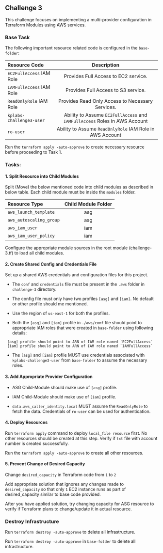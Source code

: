 
## Challenge 3

This challenge focuses on implementing a multi-provider configuration in Terraform Modules using AWS services. 

### Base Task

The following important resource related code is configured  in the `base-folder`:

| Resource Code | Description | 
| :---        |    :----:   | 
| `EC2FullAccess` IAM Role  | Provides Full Access to EC2 service.      | 
| `IAMFullAccess` IAM Role | Provides Full Access to S3 service.   | 
| `ReadOnlyRole` IAM Role | Provides Read Only Access to Necessary Services.   | 
| `kplabs-challenge3-user` | Ability to Assume `EC2FullAccess` and `IAMFullAccess` Roles in AWS Account    | 
| `ro-user` | Ability to Assume `ReadOnlyRole` IAM Role in AWS Account    

Run the `terraform apply -auto-approve` to create necessary resource before proceeding to Task 1.


### Tasks:

#### 1. Split Resource into Child Modules

Split (Move) the below mentioned code into child modules as described in below table. Each child module must be inside the `modules` folder.


| Resource Type  | Child Module Folder | 
| :---        |    :----:   | 
| `aws_launch_template`  | asg      | 
| `aws_autoscaling_group`  | asg   | 
| `aws_iam_user` | iam    | 
| `aws_iam_user_policy` | iam    | 

Configure the appropriate module sources in the root module (challenge-3.tf) to load all child modules.

#### 2. Create Shared Config and Credentials File

Set up a shared AWS credentials and configuration files for this project.

* The `conf` and `credentials` file must be present in the `.aws` folder in `challenge-3` directory. 

* The config file must only have two profiles `[asg]` and `[iam]`. No default or other profile should me mentioned.
* Use the region of `us-east-1` for both the profiles.

* Both the `[asg]` and `[iam]` profile in `./aws/conf` file should point to appropriate IAM roles that were created in `base-folder`  using following details:
```
 [asg] profile should point to ARN of IAM role named `EC2FullAccess` 
 [iam] profile should point to ARN of IAM role named `IAMFullAccess`
```

* The `[asg]` and `[iam]` profile MUST use credentials associated with `kplabs-challenge3-user` from `base-folder` to assume the necessary roles.


#### 3. Add Appropriate Provider Configuration

* ASG Child-Module should make use of `[asg]` profile.
* IAM Child-Module should make use of `[iam]` profile.

* `data.aws_caller_identity.local` MUST assume the `ReadOnlyRole` to fetch the data. Credentials of `ro-user` can be used for authentication.

#### 4. Deploy Resources

Run `terraform apply` command to deploy `local_file resource` first. No other resources should be created at this step. Verify if `txt` file with account number is created successfully. 

Run the `terraform apply -auto-approve` to create all other resources.


#### 5. Prevent Change of Desired Capacity

Change `desired_capacity` in Terraform code from `1` to `2`

Add appropriate solution that ignores any changes made to `desired_capacity` so that only `1` EC2 instance runs as part of desired_capacity similar to base code provided.

After you have applied solution, try changing capacity for ASG resource to verify if Terraform plans to change/update it in actual resource.

### Destroy Infrastructure

Run `terraform destroy -auto-approve` to delete all infrastructure.

Run `terraform destroy -auto-approve` in `base-folder` to delete all infrastructure.



